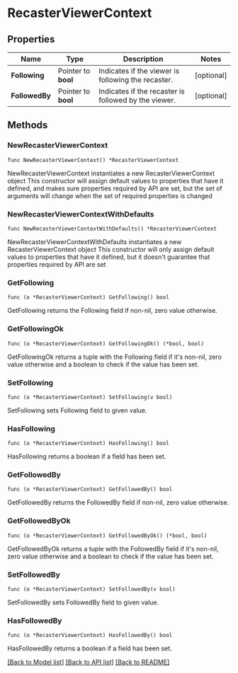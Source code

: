 # RecasterViewerContext

## Properties

Name | Type | Description | Notes
------------ | ------------- | ------------- | -------------
**Following** | Pointer to **bool** | Indicates if the viewer is following the recaster. | [optional] 
**FollowedBy** | Pointer to **bool** | Indicates if the recaster is followed by the viewer. | [optional] 

## Methods

### NewRecasterViewerContext

`func NewRecasterViewerContext() *RecasterViewerContext`

NewRecasterViewerContext instantiates a new RecasterViewerContext object
This constructor will assign default values to properties that have it defined,
and makes sure properties required by API are set, but the set of arguments
will change when the set of required properties is changed

### NewRecasterViewerContextWithDefaults

`func NewRecasterViewerContextWithDefaults() *RecasterViewerContext`

NewRecasterViewerContextWithDefaults instantiates a new RecasterViewerContext object
This constructor will only assign default values to properties that have it defined,
but it doesn't guarantee that properties required by API are set

### GetFollowing

`func (o *RecasterViewerContext) GetFollowing() bool`

GetFollowing returns the Following field if non-nil, zero value otherwise.

### GetFollowingOk

`func (o *RecasterViewerContext) GetFollowingOk() (*bool, bool)`

GetFollowingOk returns a tuple with the Following field if it's non-nil, zero value otherwise
and a boolean to check if the value has been set.

### SetFollowing

`func (o *RecasterViewerContext) SetFollowing(v bool)`

SetFollowing sets Following field to given value.

### HasFollowing

`func (o *RecasterViewerContext) HasFollowing() bool`

HasFollowing returns a boolean if a field has been set.

### GetFollowedBy

`func (o *RecasterViewerContext) GetFollowedBy() bool`

GetFollowedBy returns the FollowedBy field if non-nil, zero value otherwise.

### GetFollowedByOk

`func (o *RecasterViewerContext) GetFollowedByOk() (*bool, bool)`

GetFollowedByOk returns a tuple with the FollowedBy field if it's non-nil, zero value otherwise
and a boolean to check if the value has been set.

### SetFollowedBy

`func (o *RecasterViewerContext) SetFollowedBy(v bool)`

SetFollowedBy sets FollowedBy field to given value.

### HasFollowedBy

`func (o *RecasterViewerContext) HasFollowedBy() bool`

HasFollowedBy returns a boolean if a field has been set.


[[Back to Model list]](../README.md#documentation-for-models) [[Back to API list]](../README.md#documentation-for-api-endpoints) [[Back to README]](../README.md)


